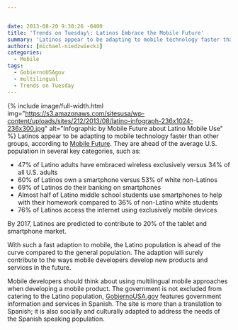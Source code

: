 ```yaml
---


date: 2013-08-20 9:30:26 -0400
title: 'Trends on Tuesday\: Latinos Embrace the Mobile Future'
summary: 'Latinos appear to be adapting to mobile technology faster than other groups, according to Mobile Future. They are ahead of the average U.S. population in several key categories, such as\: 47% of Latino adults have embraced wireless exclusively versus 34% of all U.S. adults 60%'
authors: [michael-niedzwiecki]
categories:
  - Mobile
tags:
  - GobiernoUSAgov
  - multilingual
  - Trends on Tuesday
---
```


{% include image/full-width.html img="https://s3.amazonaws.com/sitesusa/wp-content/uploads/sites/212/2013/08/latino-infograph-236x1024-236x300.jpg" alt="Infographic by Mobile Future about Latino Mobile Use" %}
Latinos appear to be adapting to mobile technology faster than other groups, according to [Mobile Future](http://mobilefuture.org/newsroom/infographic-latinos-embrace-the-mobile-future/). They are ahead of the average U.S. population in several key categories, such as:

  * 47% of Latino adults have embraced wireless exclusively versus 34% of all U.S. adults
  * 60% of Latinos own a smartphone versus 53% of white non-Latinos
  * 69% of Latinos do their banking on smartphones
  * Almost half of Latino middle school students use smartphones to help with their homework compared to 36% of non-Latino white students
  * 76% of Latinos access the internet using exclusively mobile devices

By 2017, Latinos are predicted to contribute to 20% of the tablet and smartphone market.

With such a fast adaption to mobile, the Latino population is ahead of the curve compared to the general population. The adaption will surely contribute to the ways mobile developers develop new products and services in the future.

Mobile developers should think about using multilingual mobile approaches when developing a mobile product. The government is not excluded from catering to the Latino population, [GobiernoUSA.gov](http://apps.gobiernousa.gov/?v=all)  features government information and services in Spanish. The site is more than a translation to Spanish; it is also socially and culturally adapted to address the needs of the Spanish speaking population.